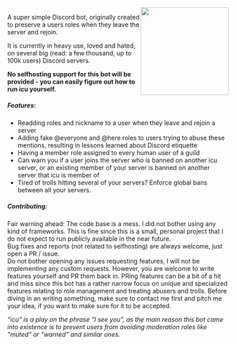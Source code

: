 <img align="right" src="https://i.imgur.com/YqyuKXT.png" height="200" width="200">

A super simple Discord bot, originally created to preserve a users roles when they leave the server and rejoin.

It is currently in heavy use, loved and hated, on several big (read: a few thousand, up to 100k users) Discord servers.

**No selfhosting support for this bot will be provided - you can easily figure out how to run icu yourself.**


##### Features:
- Readding roles and nickname to a user when they leave and rejoin a server
- Adding fake @everyone and @here roles to users trying to abuse these mentions, resulting in lessons learned about Discord etiquette
- Having a member role assigned to every human user of a guild
- Can warn you if a user joins the server who is banned on another icu server, or an existing member of your server is banned on another server that icu is member of
- Tired of trolls hitting several of your servers? Enforce global bans between all your servers.



##### Contributing:
Fair warning ahead: The code base is a mess. I did not bother using any kind of frameworks. This is fine since this is a small, personal project that I do not expect to run publicly available in the near future.  
Bug fixes and reports (not related to selfhosting) are always welcome, just open a PR / issue.  
Do not bother opening any issues requesting features, I will not be implementing any custom requests. However, you are welcome
to write features yourself and PR them back in.
PRing features can be a bit of a hit and miss since this bot has a rather narrow focus on unique and specialized features relating to
role management and treating abusers and trolls. Before diving in an writing something, make sure to contact me first and pitch me your idea,
if you want to make sure for it to be accepted.  


_"icu" is a play on the phrase "I see you", as the main reason this bot came into existence is to prevent users from 
avoiding moderation roles like "muted" or "warned" and similar ones._
